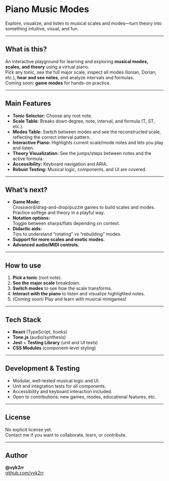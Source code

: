 # Piano Music Modes

Explore, visualize, and listen to musical scales and modes—turn theory into something intuitive, visual, and fun.

---

## What is this?

An interactive playground for learning and exploring **musical modes, scales, and theory** using a virtual piano.  
Pick any tonic, see the full major scale, inspect all modes (Ionian, Dorian, etc.), **hear and see notes**, and analyze intervals and formulas.  
Coming soon: **game modes** for hands-on practice.

---

## Main Features

- **Tonic Selector:** Choose any root note.
- **Scale Table:** Breaks down degree, note, interval, and formula (T, ST, etc.).
- **Modes Table:** Switch between modes and see the reconstructed scale, reflecting the correct interval pattern.
- **Interactive Piano:** Highlights current scale/mode notes and lets you play and listen.
- **Theory Visualization:** See the jumps/steps between notes and the active formula.
- **Accessibility:** Keyboard navigation and ARIA.
- **Robust Testing:** Musical logic, components, and UI are covered.

---

## What’s next?

- **Game Mode:**  
  Crossword/drag-and-drop/puzzle games to build scales and modes. Practice solfège and theory in a playful way.
- **Notation options:**  
  Toggle between sharps/flats depending on context.
- **Didactic aids:**  
  Tips to understand “rotating” vs “rebuilding” modes.
- **Support for more scales and exotic modes.**
- **Advanced audio/MIDI controls.**

---

## How to use

1. **Pick a tonic** (root note).
2. **See the major scale** breakdown.
3. **Switch modes** to see how the scale transforms.
4. **Interact with the piano** to listen and visualize highlighted notes.
5. _(Coming soon)_ Play and learn with musical minigames!

---

## Tech Stack

- **React** (TypeScript, hooks)
- **Tone.js** (audio/synthesis)
- **Jest** + **Testing Library** (unit and UI tests)
- **CSS Modules** (component-level styling)

---

## Development & Testing

- Modular, well-tested musical logic and UI.
- Unit and integration tests for all components.
- Accessibility and keyboard interaction included.
- Open to contributions: new games, modes, educational features, etc.

---

## License

No explicit license yet.  
Contact me if you want to collaborate, learn, or contribute.

---

## Author

**@vyk2rr**  
[github.com/vyk2rr](https://github.com/vyk2rr)
